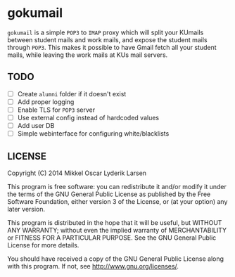 # gokumail

`gokumail` is a simple `POP3` to `IMAP` proxy which will split your KUmails
between student mails and work mails, and expose the student mails through
`POP3`. This makes it possible to have Gmail fetch all your student mails,
while leaving the work mails at KUs mail servers.

## TODO

- [ ] Create `alumni` folder if it doesn't exist
- [ ] Add proper logging
- [ ] Enable TLS for `POP3` server
- [ ] Use external config instead of hardcoded values
- [ ] Add user DB
- [ ] Simple webinterface for configuring white/blacklists

## LICENSE

Copyright (C) 2014  Mikkel Oscar Lyderik Larsen

This program is free software: you can redistribute it and/or modify
it under the terms of the GNU General Public License as published by
the Free Software Foundation, either version 3 of the License, or
(at your option) any later version.

This program is distributed in the hope that it will be useful,
but WITHOUT ANY WARRANTY; without even the implied warranty of
MERCHANTABILITY or FITNESS FOR A PARTICULAR PURPOSE.  See the
GNU General Public License for more details.

You should have received a copy of the GNU General Public License
along with this program.  If not, see <http://www.gnu.org/licenses/>.
